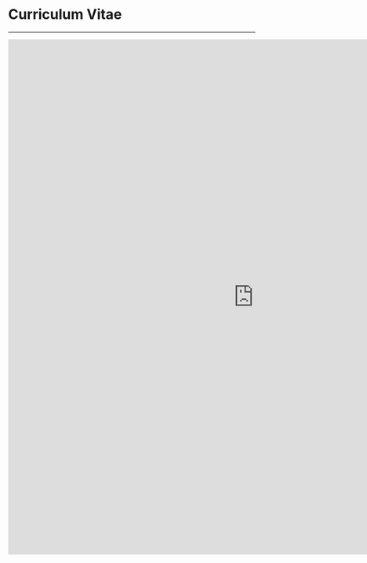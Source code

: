 # **Curriculum Vitae**

---

<center>
 <embed src="https://jsoboil.github.io/img/jSoboil_CV.pdf" type="application/pdf" height =  "1050" width = "1000" />
</center>